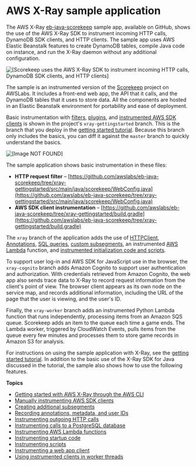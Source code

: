 # AWS X\-Ray sample application<a name="xray-scorekeep"></a>

The AWS X\-Ray [eb\-java\-scorekeep](https://github.com/awslabs/eb-java-scorekeep/tree/xray) sample app, available on GitHub, shows the use of the AWS X\-Ray SDK to instrument incoming HTTP calls, DynamoDB SDK clients, and HTTP clients\. The sample app uses AWS Elastic Beanstalk features to create DynamoDB tables, compile Java code on instance, and run the X\-Ray daemon without any additional configuration\.

![\[Scorekeep uses the AWS X-Ray SDK to instrument incoming HTTP calls, DynamoDB SDK clients, and HTTP clients\]](http://docs.aws.amazon.com/xray/latest/devguide/images/scorekeep-flow.png)

The sample is an instrumented version of the [Scorekeep](https://github.com/awslabs/eb-java-scorekeep) project on AWSLabs\. It includes a front\-end web app, the API that it calls, and the DynamoDB tables that it uses to store data\. All the components are hosted in an Elastic Beanstalk environment for portability and ease of deployment\.

Basic instrumentation with [filters](xray-sdk-java-filters.md), [plugins](xray-sdk-java-configuration.md), and [instrumented AWS SDK clients](xray-sdk-java-awssdkclients.md) is shown in the project's `xray-gettingstarted` branch\. This is the branch that you deploy in the [getting started tutorial](xray-gettingstarted.md)\. Because this branch only includes the basics, you can diff it against the `master` branch to quickly understand the basics\.

![\[Image NOT FOUND\]](http://docs.aws.amazon.com/xray/latest/devguide/images/scorekeep-gettingstarted-servicemap-after-2021.png)

The sample application shows basic instrumentation in these files:
+ **HTTP request filter** – [https://github.com/awslabs/eb-java-scorekeep/tree/xray-gettingstarted/src/main/java/scorekeep/WebConfig.java](https://github.com/awslabs/eb-java-scorekeep/tree/xray-gettingstarted/src/main/java/scorekeep/WebConfig.java)
+ **AWS SDK client instrumentation** – [https://github.com/awslabs/eb-java-scorekeep/tree/xray-gettingstarted/build.gradle](https://github.com/awslabs/eb-java-scorekeep/tree/xray-gettingstarted/build.gradle)

The `xray` branch of the application adds the use of [HTTPClient](xray-sdk-java-httpclients.md), [Annotations](xray-sdk-java-segment.md), [SQL queries](xray-sdk-java-sqlclients.md), [custom subsegments](xray-sdk-java-subsegments.md), an instrumented [AWS Lambda](xray-services-lambda.md) function, and [instrumented initialization code and scripts](scorekeep-startup.md)\.

To support user log\-in and AWS SDK for JavaScript use in the browser, the `xray-cognito` branch adds Amazon Cognito to support user authentication and authorization\. With credentials retrieved from Amazon Cognito, the web app also sends trace data to X\-Ray to record request information from the client's point of view\. The browser client appears as its own node on the service map, and records additional information, including the URL of the page that the user is viewing, and the user's ID\.

Finally, the `xray-worker` branch adds an instrumented Python Lambda function that runs independently, processing items from an Amazon SQS queue\. Scorekeep adds an item to the queue each time a game ends\. The Lambda worker, triggered by CloudWatch Events, pulls items from the queue every few minutes and processes them to store game records in Amazon S3 for analysis\.

For instructions on using the sample application with X\-Ray, see the [getting started tutorial](xray-gettingstarted.md)\. In addition to the basic use of the X\-Ray SDK for Java discussed in the tutorial, the sample also shows how to use the following features\.

**Topics**
+ [Getting started with AWS X\-Ray through the AWS CLI](scorekeep-ubuntu.md)
+ [Manually instrumenting AWS SDK clients](scorekeep-sdkclients.md)
+ [Creating additional subsegments](scorekeep-subsegments.md)
+ [Recording annotations, metadata, and user IDs](scorekeep-annotations.md)
+ [Instrumenting outgoing HTTP calls](scorekeep-httpclient.md)
+ [Instrumenting calls to a PostgreSQL database](scorekeep-postgresql.md)
+ [Instrumenting AWS Lambda functions](scorekeep-lambda.md)
+ [Instrumenting startup code](scorekeep-startup.md)
+ [Instrumenting scripts](scorekeep-scripts.md)
+ [Instrumenting a web app client](scorekeep-client.md)
+ [Using instrumented clients in worker threads](scorekeep-workerthreads.md)